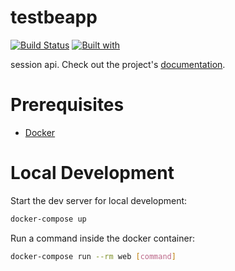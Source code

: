 # testbeapp

[![Build Status](https://travis-ci.org/tomascoelhocruz/testbeapp.svg?branch=master)](https://travis-ci.org/tomascoelhocruz/testbeapp)
[![Built with](https://img.shields.io/badge/Built_with-Cookiecutter_Django_Rest-F7B633.svg)](https://github.com/agconti/cookiecutter-django-rest)

session api. Check out the project's [documentation](http://tomascoelhocruz.github.io/testbeapp/).

# Prerequisites

- [Docker](https://docs.docker.com/docker-for-mac/install/)

# Local Development

Start the dev server for local development:
```bash
docker-compose up
```

Run a command inside the docker container:

```bash
docker-compose run --rm web [command]
```
